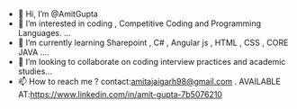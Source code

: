 - 👋 Hi, I’m @AmitGupta
- 👀 I’m interested in coding , Competitive Coding and Programming Languages. ...
- 🌱 I’m currently learning  Sharepoint , C# , Angular js , HTML , CSS , CORE JAVA ....
- 💞️ I’m looking to collaborate on coding interview practices and academic studies...
- 📫 How to reach me ? contact:amitajaigarh98@gmail.com
 .   AVAILABLE AT:https://www.linkedin.com/in/amit-gupta-7b5076210

<!---
AmitGuptaaaa/AmitGuptaaaa is a ✨ special ✨ repository because its `README.md` (this file) appears on your GitHub profile.
You can click the Preview link to take a look at your changes.
--->
